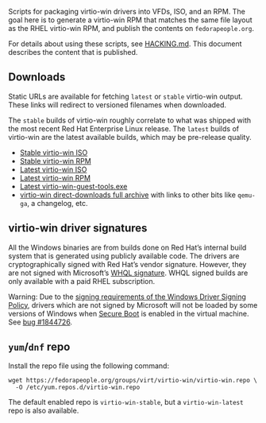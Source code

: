 Scripts for packaging virtio-win drivers into VFDs, ISO, and an RPM. The goal
here is to generate a virtio-win RPM that matches the same file layout as
the RHEL virtio-win RPM, and publish the contents on `fedorapeople.org`.

For details about using these scripts, see [HACKING.md](HACKING.md). This
document describes the content that is published.


## Downloads

Static URLs are available for fetching `latest` or `stable` virtio-win output.
These links will redirect to versioned filenames when downloaded.

The `stable` builds of virtio-win roughly correlate to what was shipped with the most recent Red Hat Enterprise Linux release. The `latest` builds of virtio-win are the latest available builds, which may be pre-release quality.

* [Stable virtio-win ISO](https://fedorapeople.org/groups/virt/virtio-win/direct-downloads/stable-virtio/virtio-win.iso)
* [Stable virtio-win RPM](https://fedorapeople.org/groups/virt/virtio-win/direct-downloads/stable-virtio/virtio-win.noarch.rpm)
* [Latest virtio-win ISO](https://fedorapeople.org/groups/virt/virtio-win/direct-downloads/latest-virtio/virtio-win.iso)
* [Latest virtio-win RPM](https://fedorapeople.org/groups/virt/virtio-win/direct-downloads/latest-virtio/virtio-win.noarch.rpm)
* [Latest virtio-win-guest-tools.exe](https://fedorapeople.org/groups/virt/virtio-win/direct-downloads/latest-virtio/virtio-win-guest-tools.exe)
* [virtio-win direct-downloads full archive](https://fedorapeople.org/groups/virt/virtio-win/direct-downloads/) with links to other bits like `qemu-ga`, a changelog, etc.


## virtio-win driver signatures

All the Windows binaries are from builds done on Red Hat’s internal build system that is generated using publicly available code. The drivers are cryptographically signed with Red Hat’s vendor signature. However, they are not signed with Microsoft’s [WHQL signature](https://docs.microsoft.com/en-us/windows-hardware/drivers/install/whql-release-signature). WHQL signed builds are only available with a paid RHEL subscription.

Warning: Due to the [signing requirements of the Windows Driver Signing Policy](https://docs.microsoft.com/en-us/windows-hardware/drivers/install/kernel-mode-code-signing-policy\--windows-vista-and-later-#signing-requirements-by-version), drivers which are not signed by Microsoft will not be loaded by some versions of Windows when [Secure Boot](https://docs.microsoft.com/en-us/windows-hardware/design/device-experiences/oem-secure-boot) is enabled in the virtual machine. See [bug #1844726](https://bugzilla.redhat.com/1844726).


## `yum`/`dnf` repo

Install the repo file using the following command:

```console
wget https://fedorapeople.org/groups/virt/virtio-win/virtio-win.repo \
  -O /etc/yum.repos.d/virtio-win.repo
```

The default enabled repo is `virtio-win-stable`, but a `virtio-win-latest` repo
is also available.
